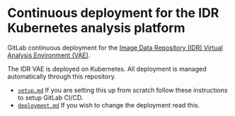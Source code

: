 # Continuous deployment for the IDR Kubernetes analysis platform

GitLab continuous deployment for the [Image Data Repository (IDR) Virtual Analysis Environment (VAE)](https://idr-analysis.openmicroscopy.org/).

The IDR VAE is deployed on Kubernetes.
All deployment is managed automatically through this repository.

- [`setup.md`](docs/setup.md) If you are setting this up from scratch follow these instructions to setup GitLab CI/CD.
- [`deployment.md`](docs/deployment.md) If you wish to change the deployment read this.
